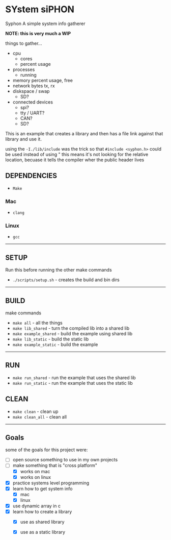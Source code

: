 # SYstem siPHON

Syphon
A simple system info gatherer

**NOTE: this is very much a WIP**

things to gather...
- cpu
    - cores
    - percent usage
- processes
    - running
- memory percent usage, free
- network bytes tx, rx
- diskspace / swap
    - SD?
- connected devices
    - spi?
    - tty / UART?
    - CAN?
    - SD?

This is an example that creates a library and then has a file link against that library and use it.

using the `-I./lib/include` was the trick so that `#include <syphon.h>` could be used instead of using "
this means it's not looking for the relative location, becuase it tells the compiler wher the public header lives

## DEPENDENCIES

- `Make`

### Mac
- `clang`

### Linux
- `gcc`

---

## SETUP
Run this before running the other make commands
- `./scripts/setup.sh` - creates the build and bin dirs

---

## BUILD

make commands
- `make all` - all the things
- `make lib_shared` - turn the compiled lib into a shared lib
- `make example_shared` - build the example using shared lib
- `make lib_static` - build the static lib
- `make example_static` - build the example

---

## RUN
- `make run_shared` - run the example that uses the shared lib
- `make run_static` - run the example that uses the static lib

## CLEAN
- `make clean` - clean up
- `make clean_all` - clean all
---

## Goals

some of the goals for this project were:

- [ ] open source something to use in my own projects
- [ ] make something that is "cross platform"
    - [x] works on mac
    - [x] works on linux 
- [x] practice systems level programming
- [x] learn how to get system info
    - [x] mac
    - [x] linux
- [x] use dynamic array in c
- [x] learn how to create a library
    - [x] use as shared library
    - [x] use as a static library


